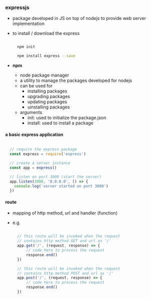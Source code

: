 ### expressjs

- package developed in JS on top of nodejs to provide web server implementation
- to install / download the express 

  ```bash

    npm init 

    npm install express --save
  ```

- **npm**
  - node package manager
  - a utility to manage the packages developed for nodejs
  - can be used for
    - installing packages
    - upgrading packages
    - updating packages
    - uinstalling packages
  - arguments
    - init: used to initialize the package.json
    - install: used to install a package
  

#### a basic express application

```js

  // require the express package
  const express = require('express')

  // create a server instance
  const app = express()

  // listen on port 3000 (start the server)
  app.listen(3000, '0.0.0.0', () => {
    console.log('server started on port 3000')
  })

```

#### route

- mapping of http method, url and handler (function)
- e.g.

  ```js

    // this route will be invoked when the request
    // contains http method GET and url as '/'
    app.get('/', (request, response) => {
        // code here to process the request
        response.end()
    })

    // this route will be invoked when the request
    // contains http method POST and url as '/'
    app.post('/', (request, response) => {
        // code here to process the request
        response.end()
    })

  ```